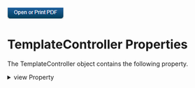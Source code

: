                         

[![](Resources/Images/pdf.png)](http://docs.voltmx.com/9_x_PDFs/iris/voltmx_ref_arch_ap_internali.pdf)


TemplateController Properties
=============================

The TemplateController object contains the following property.


<details close markdown="block"><summary>view Property</summary> 

* * *

Contains a reference to the TemplateController object's view.

### Syntax

```

view
```

### Type

Object

### Read / Write

Read-only

### Remarks

Your app can access the view using the syntax `this.view` .

### Example

```

var view = this.view;
```

* * *

</details>
